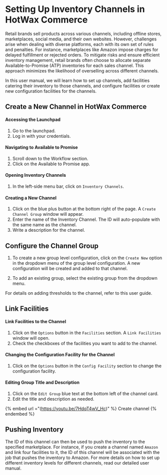 # Setting Up Inventory Channels in HotWax Commerce

Retail brands sell products across various channels, including offline stores, marketplaces, social media, and their own websites. However, challenges arise when dealing with diverse platforms, each with its own set of rules and penalties. For instance, marketplaces like Amazon impose charges for delayed fulfillment or rejected orders. To mitigate risks and ensure efficient inventory management, retail brands often choose to allocate separate Available-to-Promise (ATP) inventories for each sales channel. This approach minimizes the likelihood of overselling across different channels.

In this user manual, we will learn how to set up channels, add facilities catering their inventory to those channels, and configure facilities or create new configuration facilities for the channels.

## Create a New Channel in HotWax Commerce

#### Accessing the Launchpad
1. Go to the launchpad.
2. Log in with your credentials.

#### Navigating to Available to Promise
1. Scroll down to the Workflow section.
2. Click on the Available to Promise app.

#### Opening Inventory Channels
1. In the left-side menu bar, click on `Inventory Channels`.

#### Creating a New Channel
1. Click on the blue plus button at the bottom right of the page. A `Create Channel Group` window will appear.
2. Enter the name of the Inventory Channel. The ID will auto-populate with the same name as the channel.
3. Write a description for the channel.

## Configure the Channel Group

1. To create a new group level configuration, click on the `Create New` option in the dropdown menu of the group level configuration. A new configuration will be created and added to that channel.

2. To add an existing group, select the existing group from the dropdown menu.

For details on adding thresholds to the channel, refer to this user guide.

## Link Facilities

#### Link Facilities to the Channel

1. Click on the `Options` button in the `Facilities` section. A `Link Facilities` window will open.
2. Check the checkboxes of the facilities you want to add to the channel.

#### Changing the Configuration Facility for the Channel
1. Click on the `Options` button in the `Config Facility` section to change the configuration facility.

#### Editing Group Title and Description
1. Click on the `Edit Group` blue text at the bottom left of the channel card.
2. Edit the title and description as needed.

{% embed url ="(https://youtu.be/7HdqT4wV_Hc)" %} Create channel {% endembed %}

## Pushing Inventory
The ID of this channel can then be used to push the inventory to the specified marketplace. For instance, if you create a channel named `Amazon` and link four facilities to it, the ID of this channel will be associated with the job that pushes the inventory to Amazon. For more details on how to set up different inventory levels for different channels, read our detailed user manual.
